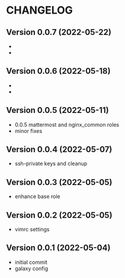 # CHANGELOG


## Version 0.0.7 (2022-05-22)
- 
- 

## Version 0.0.6 (2022-05-18)
- 
- 


## Version 0.0.5 (2022-05-11)
- 0.0.5 mattermost and nginx_common roles
- minor fixes


## Version 0.0.4 (2022-05-07)
- ssh-private keys and cleanup

## Version 0.0.3 (2022-05-05)
- enhance base role

## Version 0.0.2 (2022-05-05)
- vimrc settings

## Version 0.0.1 (2022-05-04)
- initial commit
- galaxy config
